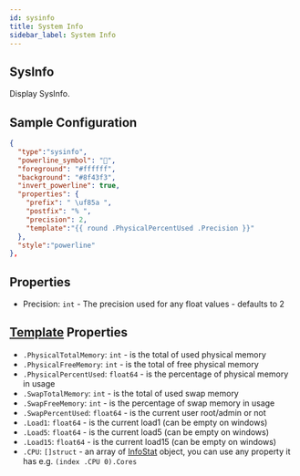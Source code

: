 ```yaml
---
id: sysinfo
title: System Info
sidebar_label: System Info
---
```


## SysInfo

Display SysInfo.

## Sample Configuration

```json
{
  "type":"sysinfo",
  "powerline_symbol": "",
  "foreground": "#ffffff",
  "background": "#8f43f3",
  "invert_powerline": true,
  "properties": {
    "prefix": " \uf85a ",
    "postfix": "% ",
    "precision": 2,
    "template":"{{ round .PhysicalPercentUsed .Precision }}"
  },
  "style":"powerline"
},
```

## Properties

- Precision: `int` - The precision used for any float values - defaults to 2

## [Template][templates] Properties

- `.PhysicalTotalMemory`: `int` - is the total of used physical memory
- `.PhysicalFreeMemory`: `int` - is the total of free physical memory
- `.PhysicalPercentUsed`: `float64` - is the percentage of physical memory in usage
- `.SwapTotalMemory`: `int` - is the total of used swap memory
- `.SwapFreeMemory`: `int` - is the percentage of swap memory in usage
- `.SwapPercentUsed`: `float64` - is the current user root/admin or not
- `.Load1`: `float64` - is the current load1 (can be empty on windows)
- `.Load5`: `float64` - is the current load5 (can be empty on windows)
- `.Load15`: `float64` - is the current load15 (can be empty on windows)
- `.CPU`: `[]struct` - an array of [InfoStat][cpuinfo] object, you can use any property it has e.g. `(index .CPU 0).Cores`

[cpuinfo]: https://github.com/shirou/gopsutil/blob/78065a7ce2021f6a78c8d6f586a2683ba501dcec/cpu/cpu.go#L32
[templates]: /docs/config-text#templates
